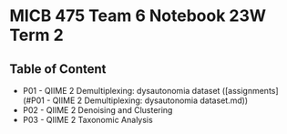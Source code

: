 # MICB 475 Team 6 Notebook 23W Term 2 


## Table of Content
  * P01 - QIIME 2 Demultiplexing: dysautonomia dataset ([assignments](#P01 - QIIME 2 Demultiplexing: dysautonomia dataset.md))
  * P02 - QIIME 2 Denoising and Clustering
  * P03 - QIIME 2 Taxonomic Analysis
